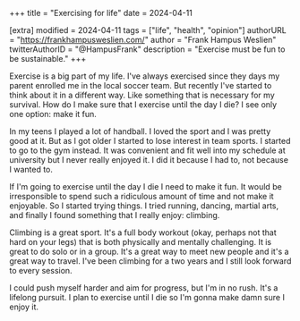 +++
title = "Exercising for life"
date = 2024-04-11

[extra]
modified = 2024-04-11
tags = ["life", "health", "opinion"]
authorURL = "https://frankhampusweslien.com/"
author = "Frank Hampus Weslien"
twitterAuthorID = "@HampusFrank"
description = "Exercise must be fun to be sustainable."
+++

Exercise is a big part of my life. I've always exercised since they days my parent enrolled me in the local soccer team.
But recently I've started to think about it in a different way. Like something that is necessary for my survival.
How do I make sure that I exercise until the day I die? I see only one option: make it fun.

In my teens I played a lot of handball. I loved the sport and I was pretty good at it. But as I got older I started to lose interest in team sports. I started to go to the gym instead. It was convenient and fit well into my schedule at university but I never really enjoyed it. I did it because I had to, not because I wanted to.

If I'm going to exercise until the day I die I need to make it fun. It would be irresponsible to spend such a ridiculous amount of time and not make it enjoyable. So I started trying things. I tried running, dancing, martial arts, and finally I found something that I really enjoy: climbing.

Climbing is a great sport. It's a full body workout (okay, perhaps not that hard on your legs) that is both physically and mentally challenging. It is great to do solo or in a group. It's a great way to meet new people and it's a great way to travel. I've been climbing for a two years and I still look forward to every session.

I could push myself harder and aim for progress, but I'm in no rush. It's a lifelong pursuit. I plan to exercise until I die so I'm gonna make damn sure I enjoy it.
